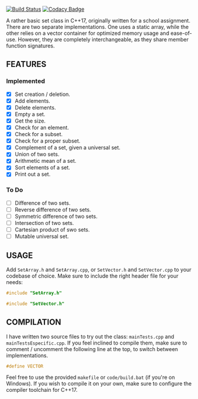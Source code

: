 [![Build Status](https://travis-ci.org/abidanBrito/Set-Class.svg?branch=master)](https://travis-ci.org/abidanBrito/Set-Class)
[![Codacy Badge](https://api.codacy.com/project/badge/Grade/52581286a76540a7b67cf4dcd7476673)](https://www.codacy.com/manual/abidanBrito/Set-Class?utm_source=github.com&amp;utm_medium=referral&amp;utm_content=abidanBrito/Set-Class&amp;utm_campaign=Badge_Grade)

A rather basic set class in C++17, originally written for a school assignment.
There are two separate implementations. One uses a static array, while the 
other relies on a vector container for optimized memory usage and ease-of-use. 
However, they are completely interchangeable, as they share member function 
signatures.  

## FEATURES
### Implemented
*   [x] Set creation / deletion.
*   [x] Add elements.
*   [x] Delete elements.
*   [x] Empty a set.
*   [x] Get the size.
*   [x] Check for an element.
*   [x] Check for a subset.
*   [x] Check for a proper subset.
*   [x] Complement of a set, given a universal set.
*   [x] Union of two sets.
*   [x] Arithmetic mean of a set.
*   [x] Sort elements of a set.
*   [x] Print out a set.

### To Do
*   [ ] Difference of two sets.
*   [ ] Reverse difference of two sets.
*   [ ] Symmetric difference of two sets.
*   [ ] Intersection of two sets.
*   [ ] Cartesian product of swo sets.
*   [ ] Mutable universal set.

## USAGE
Add `SetArray.h` and `SetArray.cpp`, or `SetVector.h` and `SetVector.cpp` 
to your codebase of choice. Make sure to include the right header file for your needs: 

```cpp
#include "SetArray.h"
``` 
```cpp
#include "SetVector.h"
``` 

## COMPILATION
I have written two source files to try out the class: `mainTests.cpp` and 
`mainTestsEspecific.cpp`. If you feel inclined to compile them, make sure to 
comment / uncomment the following line at the top, to switch between implementations.

``` cpp
#define VECTOR
```
Feel free to use the provided `makefile` or `code/build.bat` (if you're on Windows). If you wish to compile it on your own, make sure to configure the compiler toolchain for C++17.
